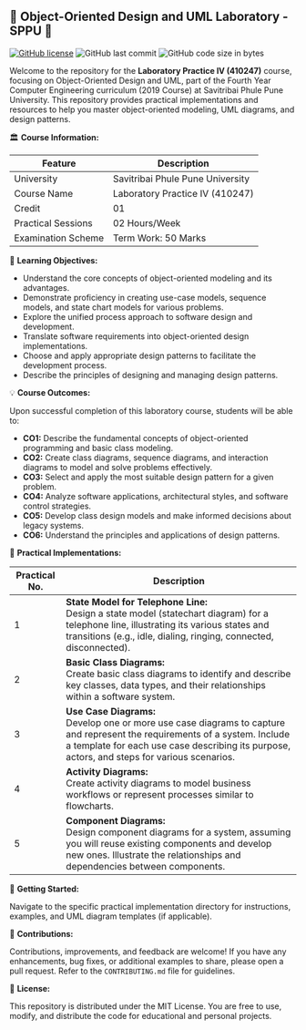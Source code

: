 ## 📐 Object-Oriented Design and UML Laboratory - SPPU 📐

[![GitHub license](https://img.shields.io/github/license/kunalPisolkar24/OOMD_Lab)](https://github.com/kunalPisolkar24/OOMD_Lab/blob/main/LICENSE)
![GitHub last commit](https://img.shields.io/github/last-commit/kunalPisolkar24/OOMD_Lab)
![GitHub code size in bytes](https://img.shields.io/github/languages/code-size/kunalPisolkar24/OOMD_Lab)

Welcome to the repository for the **Laboratory Practice IV (410247)** course, focusing on Object-Oriented Design and UML, part of the Fourth Year Computer Engineering curriculum (2019 Course) at Savitribai Phule Pune University. This repository provides practical implementations and resources to help you master object-oriented modeling, UML diagrams, and design patterns.

🏛️ **Course Information:**

| Feature | Description |
|---|---|
| University | Savitribai Phule Pune University |
| Course Name | Laboratory Practice IV (410247) |
| Credit | 01 |
| Practical Sessions | 02 Hours/Week |
| Examination Scheme | Term Work: 50 Marks |

🎯 **Learning Objectives:**

* Understand the core concepts of object-oriented modeling and its advantages.
* Demonstrate proficiency in creating use-case models, sequence models, and state chart models for various problems.
* Explore the unified process approach to software design and development.
* Translate software requirements into object-oriented design implementations.
* Choose and apply appropriate design patterns to facilitate the development process.
* Describe the principles of designing and managing design patterns.

💡 **Course Outcomes:**

Upon successful completion of this laboratory course, students will be able to:

* **CO1:**  Describe the fundamental concepts of object-oriented programming and basic class modeling.
* **CO2:** Create class diagrams, sequence diagrams, and interaction diagrams to model and solve problems effectively.
* **CO3:** Select and apply the most suitable design pattern for a given problem.
* **CO4:** Analyze software applications, architectural styles, and software control strategies.
* **CO5:** Develop class design models and make informed decisions about legacy systems.
* **CO6:**  Understand the principles and applications of design patterns.

📂 **Practical Implementations:**

| Practical No. | Description |
|---|---|
| 1 | **State Model for Telephone Line:** <br>  Design a state model (statechart diagram) for a telephone line, illustrating its various states and transitions (e.g., idle, dialing, ringing, connected, disconnected). |
| 2 | **Basic Class Diagrams:** <br>  Create basic class diagrams to identify and describe key classes, data types, and their relationships within a software system.  |
| 3 | **Use Case Diagrams:** <br>  Develop one or more use case diagrams to capture and represent the requirements of a system. Include a template for each use case describing its purpose, actors, and steps for various scenarios. |
| 4 | **Activity Diagrams:** <br>  Create activity diagrams to model business workflows or represent processes similar to flowcharts. |
| 5 | **Component Diagrams:** <br> Design component diagrams for a system, assuming you will reuse existing components and develop new ones. Illustrate the relationships and dependencies between components.  |


🚀 **Getting Started:**

Navigate to the specific practical implementation directory for instructions, examples, and UML diagram templates (if applicable). 

🙌 **Contributions:**

Contributions, improvements, and feedback are welcome! If you have any enhancements, bug fixes, or additional examples to share, please open a pull request. Refer to the `CONTRIBUTING.md` file for guidelines. 

📄 **License:**

This repository is distributed under the MIT License. You are free to use, modify, and distribute the code for educational and personal projects.



